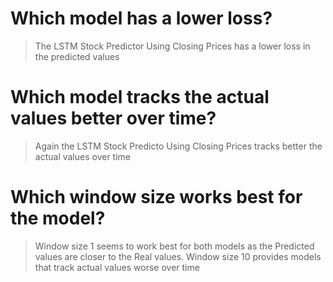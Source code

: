 # Which model has a lower loss?
> The LSTM Stock Predictor Using Closing Prices has a lower loss in the predicted values
# Which model tracks the actual values better over time?
> Again the LSTM Stock Predicto Using Closing Prices tracks better the actual values over time
# Which window size works best for the model?
> Window size 1 seems to work best for both models as the Predicted values are closer to the Real values. Window size 10 provides models that track actual values worse over time
